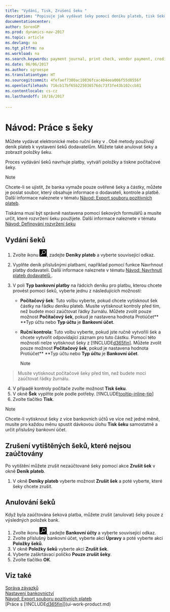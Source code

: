 ```yaml
---
title: "Vydání, Tisk, Zrušení šeku "
description: "Popisuje jak vydávat šeky pomocí deníku plateb, tisk šeků a zrušení nebo zobrazení položek šeků v Dynamics NAV."
documentationcenter: 
author: SorenGP
ms.prod: dynamics-nav-2017
ms.topic: article
ms.devlang: na
ms.tgt_pltfrm: na
ms.workload: na
ms.search.keywords: payment journal, print check, vendor payment, creditor, debt, balance due, AP
ms.date: 06/06/2017
ms.author: sgroespe
ms.translationtype: HT
ms.sourcegitcommit: 4fefaef7380ac10836fcac404eea006f55d8556f
ms.openlocfilehash: 716cb17bf65b225036576dc73f3fe43b102ccb81
ms.contentlocale: cs-cz
ms.lasthandoff: 10/16/2017

---
```

# <a name="how-to-work-with-checks"></a>Návod: Práce s šeky
Můžete vydávat elektronické mebo ruční šeky v . Obě metody používají deník plateb k vystavení šeků dodavatelům. Můžete také anulovat šeky a zobrazit položky šeku.

Proces vydávání šeků navrhuje platby, vytváří položky a tiskne počítačové šeky.

> [!NOTE]  
>   Chcete-li se ujistit, že banka vymaže pouze ověřené šeky a částky, můžete je poslat soubor, který obsahuje informace o dodavateli, kontrole a platbě. Další informace naleznete v tématu [Návod: Export souboru pozitivních plateb](finance-how-positive-pay.md).

Tiskárna musí být správně nastavena pomocí šekových formulářů a musíte určit, které rozvržení šeku použijete. Další informace naleznete v tématu [Návod: Definování rozvržení šeku](finance-how-define-check-layouts.md)

## <a name="to-issue-checks"></a>Vydání šeků
1. Zvolte ikonu ![Vyhledat stránku nebo sestavu](media/ui-search/search_small.png "Ikona Vyhledat stránku nebo sestavu"), zadejte **Deníky plateb** a vyberte související odkaz.
2. Vyplňte deník příslušnými platbami, například pomocí funkce Navrhnout platby dodavateli. Další informace naleznete v tématu [Návod: Navrhnutí plateb dodavatelů ](payables-how-suggest-vendor-payments.md).
3. V poli **Typ bankovní platby** na řádcích deníku pro platbu, kterou chcete provést pomocí šeků, vyberte jednu z následujících možností:

   * **Počítačový šek**: Tuto volbu vyberte, pokud chcete vytisknout šek částky na řádku deníku plateb. Musíte vytisknout kontroly před tím, než budete moci zaúčtovat řádky žurnálu. Můžete zvolit pouze možnost **Počítačový šek**, pokud je nastavena hodnota Protiúčet** **Typ účtu nebo **Typ účtu** je **Bankovní účet**.
   * **Ruční kontrola**: Tuto volbu vyberte, pokud jste ručně vytvořili šek a chcete vytvořit odpovídající záznam pro tuto částku. Pomocí této možnosti nelze vytisknout šeky z [!INCLUDE[d365fin](includes/d365fin_md.md)]. Můžete zvolit pouze možnost **Počítačový šek**, pokud je nastavena hodnota Protiúčet** **Typ účtu nebo **Typ účtu** je **Bankovní účet**.

     > [!NOTE]  
>   Musíte vytisknout počítačové šeky před tím, než budete moci zaúčtovat řádky žurnálu.
4. V případě kontroly počítače zvolte možnost **Tisk šeku**.
5. V okně **Šek** vyplňte pole podle potřeby. [!INCLUDE[tooltip-inline-tip](includes/tooltip-inline-tip_md.md)]
6. Zvolte tlačítko **Tisk**.

> [!NOTE]  
>   Chcete-li vytisknout šeky z více bankovních účtů ve více než jedné měně, musíte pro každou měnu spustit dávkovou úlohu **Tisk šeku** samostatně a určit příslušný bankovní účet.

## <a name="to-cancel-printed-checks-that-are-not-posted"></a>Zrušení vytištěných šeků, které nejsou zaúčtovány
Po vytištění můžete zrušit nezaúčtované šeky pomocí akce **Zrušit šek** v okně **Deník plateb**.

1. V okně **Deníky plateb** vyberte možnost **Zrušit šek** a poté vyberte, které šeky chcete zrušit.

## <a name="to-void-checks"></a>Anulování šeků
Když byla zaúčtována šeková platba, můžete zrušit (anulovat) šeky pouze z výsledných položek bank.

1. Zvolte ikonu ![Vyhledat stránku nebo sestavu](media/ui-search/search_small.png "Ikona Vyhledat stránku nebo sestavu"), zadejte **Bankovní účty** a vyberte související odkaz.
2. Zvolte příslušný bankovní účet, vyberte akci **Úpravy** a poté vyberte akci **Položky šeků**.
3. V okně **Položky šeků** vyberte akci **Zrušit šek**.
4. Vyberte zaškrtávací políčko **Pouze zrušit šeky**.
5. Zvolte tlačítko **OK**.

## <a name="see-also"></a>Viz také
[Správa závazků](payables-manage-payables.md)  
[Nastavení bankovnictví](bank-setup-banking.md)  
[Návod: Export souboru pozitivních plateb](finance-how-positive-pay.md)  
[Práce s [!INCLUDE[d365fin](includes/d365fin_md.md)]](ui-work-product.md)  

